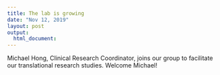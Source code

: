 ```yaml
---
title: The lab is growing
date: "Nov 12, 2019"
layout: post
output:
  html_document:
---
```


Michael Hong, Clinical Research Coordinator, joins our group to facilitate our translational research studies. Welcome Michael!
